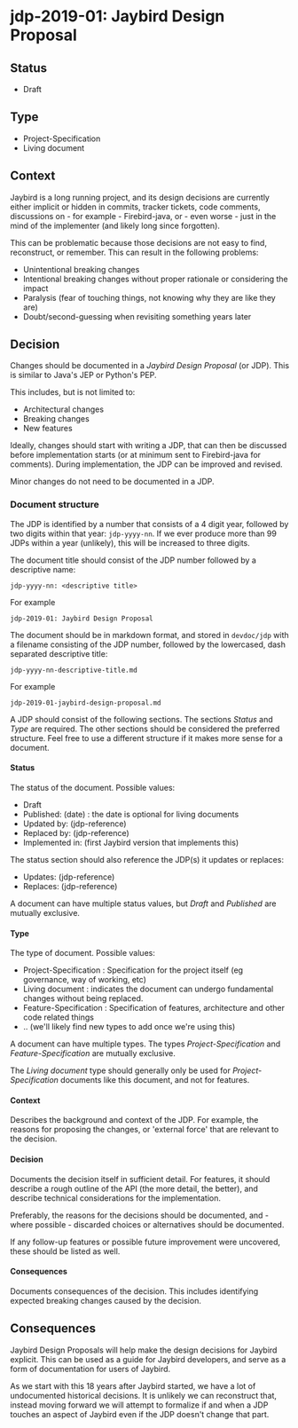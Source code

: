 # jdp-2019-01: Jaybird Design Proposal

## Status

- Draft

## Type

- Project-Specification
- Living document

## Context

Jaybird is a long running project, and its design decisions are currently 
either implicit or hidden in commits, tracker tickets, code comments, 
discussions on - for example - Firebird-java, or - even worse - just in the mind 
of the implementer (and likely long since forgotten).

This can be problematic because those decisions are not easy to find, 
reconstruct, or remember. This can result in the following problems:

- Unintentional breaking changes
- Intentional breaking changes without proper rationale or considering the 
  impact
- Paralysis (fear of touching things, not knowing why they are like they are)
- Doubt/second-guessing when revisiting something years later

## Decision

Changes should be documented in a _Jaybird Design Proposal_ (or JDP). This is 
similar to Java's JEP or Python's PEP.

This includes, but is not limited to:

- Architectural changes
- Breaking changes
- New features

Ideally, changes should start with writing a JDP, that can then be discussed 
before implementation starts (or at minimum sent to Firebird-java for comments). 
During implementation, the JDP can be improved and revised.

Minor changes do not need to be documented in a JDP.

### Document structure

The JDP is identified by a number that consists of a 4 digit year, followed by
two digits within that year: `jdp-yyyy-nn`. If we ever produce more than 99 JDPs
within a year (unlikely), this will be increased to three digits. 

The document title should consist of the JDP number followed by a descriptive 
name:

    jdp-yyyy-nn: <descriptive title>
    
For example

    jdp-2019-01: Jaybird Design Proposal

The document should be in markdown format, and stored in `devdoc/jdp` with a
filename consisting of the JDP number, followed by the lowercased, dash 
separated descriptive title:

    jdp-yyyy-nn-descriptive-title.md
    
For example

    jdp-2019-01-jaybird-design-proposal.md

A JDP should consist of the following sections. The sections _Status_ and _Type_
are required. The other sections should be considered the preferred structure. 
Feel free to use a different structure if it makes more sense for a document.

#### Status

The status of the document. Possible values:

- Draft
- Published: (date) : the date is optional for living documents
- Updated by: (jdp-reference)
- Replaced by: (jdp-reference)
- Implemented in: (first Jaybird version that implements this) 

The status section should also reference the JDP(s) it updates or replaces:

- Updates: (jdp-reference)
- Replaces: (jdp-reference)

A document can have multiple status values, but _Draft_ and _Published_ are 
mutually exclusive.

#### Type

The type of document. Possible values:

- Project-Specification : Specification for the project itself (eg governance,
  way of working, etc)
- Living document : indicates the document can undergo fundamental changes 
  without being replaced.
- Feature-Specification : Specification of features, architecture and other code
  related things
- .. (we'll likely find new types to add once we're using this)

A document can have multiple types. The types _Project-Specification_ and 
_Feature-Specification_ are mutually exclusive.

The _Living document_ type should generally only be used for 
_Project-Specification_ documents like this document, and not for features.

#### Context

Describes the background and context of the JDP. For example, the reasons for
proposing the changes, or 'external force' that are relevant to the decision.

#### Decision

Documents the decision itself in sufficient detail. For features, it should
describe a rough outline of the API (the more detail, the better), and describe
technical considerations for the implementation.

Preferably, the reasons for the decisions should be documented, and - where 
possible - discarded choices or alternatives should be documented.

If any follow-up features or possible future improvement were uncovered, these
should be listed as well.

#### Consequences

Documents consequences of the decision. This includes identifying expected
breaking changes caused by the decision.

## Consequences

Jaybird Design Proposals will help make the design decisions for Jaybird 
explicit. This can be used as a guide for Jaybird developers, and serve as
a form of documentation for users of Jaybird.

As we start with this 18 years after Jaybird started, we have a lot of 
undocumented historical decisions. It is unlikely we can reconstruct that, 
instead moving forward we will attempt to formalize if and when a JDP touches 
an aspect of Jaybird even if the JDP doesn't change that part.
 